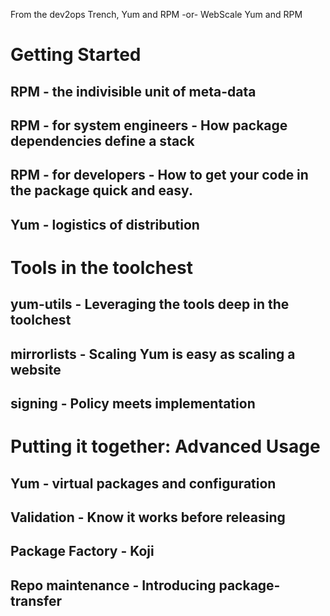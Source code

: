 From the dev2ops Trench, Yum and RPM
-or-
WebScale Yum and RPM

# Getting Started
## RPM - the indivisible unit of meta-data
## RPM - for system engineers - How package dependencies define a stack
## RPM - for developers - How to get your code in the package quick and easy.
## Yum - logistics of distribution

# Tools in the toolchest
## yum-utils - Leveraging the tools deep in the toolchest
## mirrorlists - Scaling Yum is easy as scaling a website
## signing - Policy meets implementation

# Putting it together: Advanced Usage
## Yum - virtual packages and configuration
## Validation - Know it works before releasing
## Package Factory - Koji
## Repo maintenance - Introducing package-transfer
